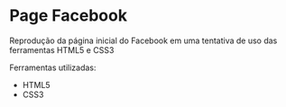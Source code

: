 # Page Facebook

Reprodução da página inicial do Facebook em uma tentativa de uso das ferramentas HTML5 e CSS3

Ferramentas utilizadas:
- HTML5
- CSS3
